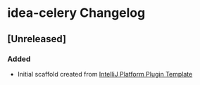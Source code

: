 <!-- Keep a Changelog guide -> https://keepachangelog.com -->

# idea-celery Changelog

## [Unreleased]
### Added
- Initial scaffold created from [IntelliJ Platform Plugin Template](https://github.com/JetBrains/intellij-platform-plugin-template)
